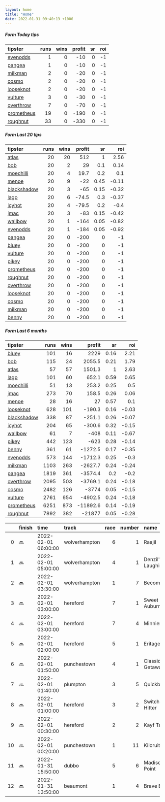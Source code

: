 ```yaml
---   
layout: home  
title: "Home"   
date: 2022-01-31 09:40:13 +1000  
---   
```



##### Form Today tips   

| tipster                                                       |   runs |   wins |   profit |   sr |   roi |
|:--------------------------------------------------------------|-------:|-------:|---------:|-----:|------:|
| [evenodds](https://mrwayneo.github.io/tips/evenodds.html)     |      1 |      0 |      -10 |    0 |    -1 |
| [pangea](https://mrwayneo.github.io/tips/pangea.html)         |      1 |      0 |      -10 |    0 |    -1 |
| [milkman](https://mrwayneo.github.io/tips/milkman.html)       |      2 |      0 |      -20 |    0 |    -1 |
| [cosmo](https://mrwayneo.github.io/tips/cosmo.html)           |      2 |      0 |      -20 |    0 |    -1 |
| [looseknot](https://mrwayneo.github.io/tips/looseknot.html)   |      2 |      0 |      -20 |    0 |    -1 |
| [vulture](https://mrwayneo.github.io/tips/vulture.html)       |      3 |      0 |      -30 |    0 |    -1 |
| [overthrow](https://mrwayneo.github.io/tips/overthrow.html)   |      7 |      0 |      -70 |    0 |    -1 |
| [prometheus](https://mrwayneo.github.io/tips/prometheus.html) |     19 |      0 |     -190 |    0 |    -1 |
| [roughnut](https://mrwayneo.github.io/tips/roughnut.html)     |     33 |      0 |     -330 |    0 |    -1 |

##### Form Last 20 tips   

| tipster                                                         |   runs |   wins |   profit |   sr |   roi |
|:----------------------------------------------------------------|-------:|-------:|---------:|-----:|------:|
| [atlas](https://mrwayneo.github.io/tips/atlas.html)             |     20 |     20 |    512   | 1    |  2.56 |
| [bob](https://mrwayneo.github.io/tips/bob.html)                 |     20 |      2 |     29   | 0.1  |  0.14 |
| [moechilli](https://mrwayneo.github.io/tips/moechilli.html)     |     20 |      4 |     19.7 | 0.2  |  0.1  |
| [menoe](https://mrwayneo.github.io/tips/menoe.html)             |     20 |      9 |    -22   | 0.45 | -0.11 |
| [blackshadow](https://mrwayneo.github.io/tips/blackshadow.html) |     20 |      3 |    -65   | 0.15 | -0.32 |
| [lago](https://mrwayneo.github.io/tips/lago.html)               |     20 |      6 |    -74.5 | 0.3  | -0.37 |
| [icyhot](https://mrwayneo.github.io/tips/icyhot.html)           |     20 |      4 |    -79.5 | 0.2  | -0.4  |
| [jmac](https://mrwayneo.github.io/tips/jmac.html)               |     20 |      3 |    -83   | 0.15 | -0.42 |
| [wallbow](https://mrwayneo.github.io/tips/wallbow.html)         |     20 |      1 |   -164   | 0.05 | -0.82 |
| [evenodds](https://mrwayneo.github.io/tips/evenodds.html)       |     20 |      1 |   -184   | 0.05 | -0.92 |
| [pangea](https://mrwayneo.github.io/tips/pangea.html)           |     20 |      0 |   -200   | 0    | -1    |
| [bluey](https://mrwayneo.github.io/tips/bluey.html)             |     20 |      0 |   -200   | 0    | -1    |
| [vulture](https://mrwayneo.github.io/tips/vulture.html)         |     20 |      0 |   -200   | 0    | -1    |
| [pikey](https://mrwayneo.github.io/tips/pikey.html)             |     20 |      0 |   -200   | 0    | -1    |
| [prometheus](https://mrwayneo.github.io/tips/prometheus.html)   |     20 |      0 |   -200   | 0    | -1    |
| [roughnut](https://mrwayneo.github.io/tips/roughnut.html)       |     20 |      0 |   -200   | 0    | -1    |
| [overthrow](https://mrwayneo.github.io/tips/overthrow.html)     |     20 |      0 |   -200   | 0    | -1    |
| [looseknot](https://mrwayneo.github.io/tips/looseknot.html)     |     20 |      0 |   -200   | 0    | -1    |
| [cosmo](https://mrwayneo.github.io/tips/cosmo.html)             |     20 |      0 |   -200   | 0    | -1    |
| [milkman](https://mrwayneo.github.io/tips/milkman.html)         |     20 |      0 |   -200   | 0    | -1    |
| [benny](https://mrwayneo.github.io/tips/benny.html)             |     20 |      0 |   -200   | 0    | -1    |

##### Form Last 6 months   

| tipster                                                         |   runs |   wins |   profit |   sr |   roi |
|:----------------------------------------------------------------|-------:|-------:|---------:|-----:|------:|
| [bluey](https://mrwayneo.github.io/tips/bluey.html)             |    101 |     16 |   2229   | 0.16 |  2.21 |
| [bob](https://mrwayneo.github.io/tips/bob.html)                 |    115 |     24 |   2055.5 | 0.21 |  1.79 |
| [atlas](https://mrwayneo.github.io/tips/atlas.html)             |     57 |     57 |   1501.3 | 1    |  2.63 |
| [lago](https://mrwayneo.github.io/tips/lago.html)               |    101 |     60 |    652.1 | 0.59 |  0.65 |
| [moechilli](https://mrwayneo.github.io/tips/moechilli.html)     |     51 |     13 |    253.2 | 0.25 |  0.5  |
| [jmac](https://mrwayneo.github.io/tips/jmac.html)               |    273 |     70 |    158.5 | 0.26 |  0.06 |
| [menoe](https://mrwayneo.github.io/tips/menoe.html)             |     28 |     16 |     27   | 0.57 |  0.1  |
| [looseknot](https://mrwayneo.github.io/tips/looseknot.html)     |    628 |    101 |   -190.3 | 0.16 | -0.03 |
| [blackshadow](https://mrwayneo.github.io/tips/blackshadow.html) |    338 |     87 |   -251.1 | 0.26 | -0.07 |
| [icyhot](https://mrwayneo.github.io/tips/icyhot.html)           |    204 |     65 |   -300.6 | 0.32 | -0.15 |
| [wallbow](https://mrwayneo.github.io/tips/wallbow.html)         |     61 |      7 |   -408   | 0.11 | -0.67 |
| [pikey](https://mrwayneo.github.io/tips/pikey.html)             |    442 |    123 |   -623   | 0.28 | -0.14 |
| [benny](https://mrwayneo.github.io/tips/benny.html)             |    361 |     61 |  -1272.5 | 0.17 | -0.35 |
| [evenodds](https://mrwayneo.github.io/tips/evenodds.html)       |    573 |    144 |  -1712.3 | 0.25 | -0.3  |
| [milkman](https://mrwayneo.github.io/tips/milkman.html)         |   1103 |    263 |  -2627.7 | 0.24 | -0.24 |
| [pangea](https://mrwayneo.github.io/tips/pangea.html)           |   1819 |    361 |  -3574.4 | 0.2  | -0.2  |
| [overthrow](https://mrwayneo.github.io/tips/overthrow.html)     |   2095 |    503 |  -3769.1 | 0.24 | -0.18 |
| [cosmo](https://mrwayneo.github.io/tips/cosmo.html)             |   2482 |    126 |  -3774   | 0.05 | -0.15 |
| [vulture](https://mrwayneo.github.io/tips/vulture.html)         |   2761 |    654 |  -4902.5 | 0.24 | -0.18 |
| [prometheus](https://mrwayneo.github.io/tips/prometheus.html)   |   6251 |    873 | -11892.6 | 0.14 | -0.19 |
| [roughnut](https://mrwayneo.github.io/tips/roughnut.html)       |   7892 |    382 | -21877   | 0.05 | -0.28 |

|    | finish   | time                | track         |   race |   number | name              |   odds | tipster          |
|---:|:---------|:--------------------|:--------------|-------:|---------:|:------------------|-------:|:-----------------|
|  0 | :soon:   | 2022-02-01 06:00:00 | wolverhampton |      6 |        1 | Raajil            |   2.8  | milkman          |
|  1 | :soon:   | 2022-02-01 05:00:00 | wolverhampton |      4 |        1 | Denzil's Laughing |   2    | vulture          |
|  2 | :soon:   | 2022-02-01 03:30:00 | wolverhampton |      1 |        7 | Becoming          |   6    | looseknot        |
|  3 | :soon:   | 2022-02-01 03:00:00 | hereford      |      7 |        1 | Sweet Auburn      |   1.85 | evenodds,milkman |
|  4 | :soon:   | 2022-02-01 03:00:00 | hereford      |      7 |        4 | Minniemum         |   4.8  | looseknot        |
|  5 | :soon:   | 2022-02-01 02:00:00 | hereford      |      5 |        1 | Eritage           |   3.3  | overthrow        |
|  6 | :soon:   | 2022-02-01 01:50:00 | punchestown   |      4 |        1 | Classic Getaway   |   1.4  | overthrow        |
|  7 | :soon:   | 2022-02-01 01:40:00 | plumpton      |      3 |        5 | Quickbuck         |   6.5  | overthrow        |
|  8 | :soon:   | 2022-02-01 01:00:00 | hereford      |      3 |        2 | Switch Hitter     |   2.8  | overthrow        |
|  9 | :soon:   | 2022-02-01 00:30:00 | hereford      |      2 |        2 | Kayf Taoi         |   2.25 | overthrow        |
| 10 | :soon:   | 2022-02-01 00:20:00 | punchestown   |      1 |       11 | Kilcruit          |   1.3  | overthrow        |
| 11 | :soon:   | 2022-01-31 15:50:00 | dubbo         |      5 |        6 | Madison Point     |  16    | pangea           |
| 12 | :soon:   | 2022-01-31 13:50:00 | beaumont      |      1 |        4 | Brave Boy         |   2.9  | vulture          |
